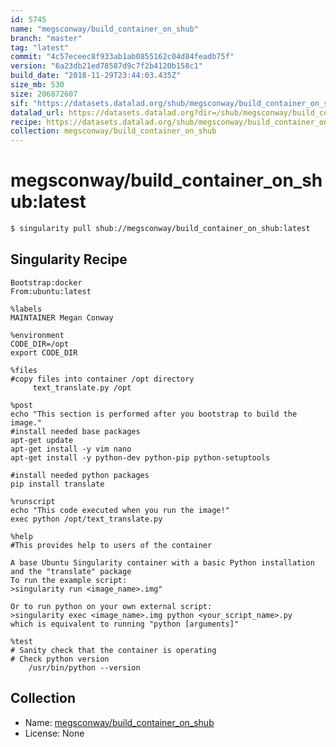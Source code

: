 ```yaml
---
id: 5745
name: "megsconway/build_container_on_shub"
branch: "master"
tag: "latest"
commit: "4c57eceec8f933ab1ab0855162c04d84feadb75f"
version: "6a23db21ed78587d9c7f2b4120b158c1"
build_date: "2018-11-29T23:44:03.435Z"
size_mb: 530
size: 206872607
sif: "https://datasets.datalad.org/shub/megsconway/build_container_on_shub/latest/2018-11-29-4c57ecee-6a23db21/6a23db21ed78587d9c7f2b4120b158c1.simg"
datalad_url: https://datasets.datalad.org?dir=/shub/megsconway/build_container_on_shub/latest/2018-11-29-4c57ecee-6a23db21/
recipe: https://datasets.datalad.org/shub/megsconway/build_container_on_shub/latest/2018-11-29-4c57ecee-6a23db21/Singularity
collection: megsconway/build_container_on_shub
---
```


# megsconway/build_container_on_shub:latest

```bash
$ singularity pull shub://megsconway/build_container_on_shub:latest
```

## Singularity Recipe

```singularity
Bootstrap:docker  
From:ubuntu:latest

%labels
MAINTAINER Megan Conway

%environment
CODE_DIR=/opt
export CODE_DIR  

%files
#copy files into container /opt directory
     text_translate.py /opt

%post  
echo "This section is performed after you bootstrap to build the image."  
#install needed base packages
apt-get update
apt-get install -y vim nano 
apt-get install -y python-dev python-pip python-setuptools

#install needed python packages
pip install translate

%runscript
echo "This code executed when you run the image!" 
exec python /opt/text_translate.py 

%help
#This provides help to users of the container

A base Ubuntu Singularity container with a basic Python installation and the "translate" package
To run the example script:
>singularity run <image_name>.img"

Or to run python on your own external script:
>singularity exec <image_name>.img python <your_script_name>.py
which is equivalent to running "python [arguments]"

%test
# Sanity check that the container is operating
# Check python version
    /usr/bin/python --version
```

## Collection

 - Name: [megsconway/build_container_on_shub](https://github.com/megsconway/build_container_on_shub)
 - License: None


